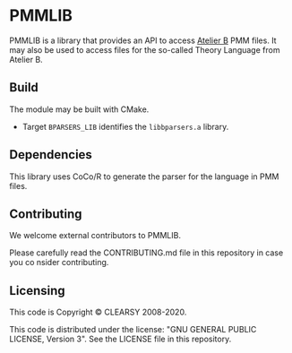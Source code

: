 # PMMLIB

PMMLIB is a library that provides an API to access [Atelier B](https://atelierb.eu) PMM files. It may also be used to access files for the so-called Theory Language from Atelier B.

## Build

The module may be built with CMake.

- Target `BPARSERS_LIB` identifies the `libbparsers.a` library.

## Dependencies

This library uses CoCo/R to generate the parser for the language in PMM files.

## Contributing

We welcome external contributors to PMMLIB.

Please carefully read the CONTRIBUTING.md file in this repository in case you co
nsider contributing.

## Licensing

This code is Copyright © CLEARSY 2008-2020.

This code is distributed under the license: "GNU GENERAL PUBLIC LICENSE, Version 3".
See the LICENSE file in this repository.
